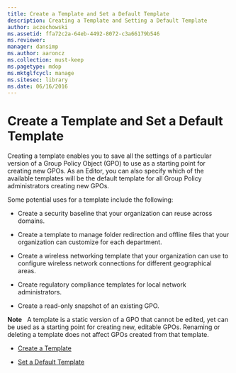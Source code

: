 ```yaml
---
title: Create a Template and Set a Default Template
description: Creating a Template and Setting a Default Template
author: aczechowski
ms.assetid: ffa72c2a-64eb-4492-8072-c3a66179b546
ms.reviewer: 
manager: dansimp
ms.author: aaroncz
ms.collection: must-keep
ms.pagetype: mdop
ms.mktglfcycl: manage
ms.sitesec: library
ms.date: 06/16/2016
---
```



# Create a Template and Set a Default Template


Creating a template enables you to save all the settings of a particular version of a Group Policy Object (GPO) to use as a starting point for creating new GPOs. As an Editor, you can also specify which of the available templates will be the default template for all Group Policy administrators creating new GPOs.

Some potential uses for a template include the following:

-   Create a security baseline that your organization can reuse across domains.

-   Create a template to manage folder redirection and offline files that your organization can customize for each department.

-   Create a wireless networking template that your organization can use to configure wireless network connections for different geographical areas.

-   Create regulatory compliance templates for local network administrators.

-   Create a read-only snapshot of an existing GPO.

**Note**  
A template is a static version of a GPO that cannot be edited, yet can be used as a starting point for creating new, editable GPOs. Renaming or deleting a template does not affect GPOs created from that template.

 

-   [Create a Template](create-a-template-agpm40.md)

-   [Set a Default Template](set-a-default-template-agpm40.md)

 

 






